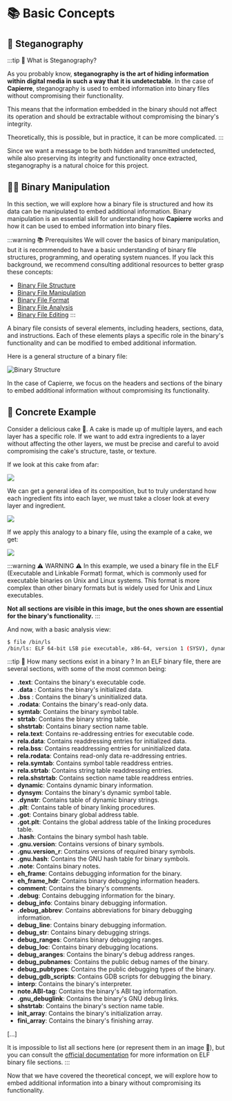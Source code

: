 # 📚 Basic Concepts

## 🤔 Steganography

:::tip 📖 What is Steganography?

As you probably know, **steganography is the art of hiding information within digital media in such a way that it is undetectable**. In the case of **Capierre**, steganography is used to embed information into binary files without compromising their functionality.

This means that the information embedded in the binary should not affect its operation and should be extractable without compromising the binary's integrity.

Theoretically, this is possible, but in practice, it can be more complicated.
:::

Since we want a message to be both hidden and transmitted undetected, while also preserving its integrity and functionality once extracted, steganography is a natural choice for this project.

## 🧑‍💻 Binary Manipulation

In this section, we will explore how a binary file is structured and how its data can be manipulated to embed additional information. Binary manipulation is an essential skill for understanding how **Capierre** works and how it can be used to embed information into binary files.

:::warning 📚 Prerequisites
We will cover the basics of binary manipulation, but it is recommended to have a basic understanding of binary file structures, programming, and operating system nuances. If you lack this background, we recommend consulting additional resources to better grasp these concepts:

- [Binary File Structure](https://sysblog.informatique.univ-paris-diderot.fr/wp-content/uploads/2024/04/image.png)
- [Binary File Manipulation](https://www.tutorialspoint.com/assembly_programming/assembly_file_management.htm)
- [Binary File Format](https://en.wikipedia.org/wiki/Binary_file)
- [Binary File Analysis](https://www.hex-rays.com/products/ida/support/tutorials/binary_analysis.pdf)
- [Binary File Editing](https://www.hex-rays.com/products/ida/support/tutorials/binary_editing.pdf)
:::

A binary file consists of several elements, including headers, sections, data, and instructions. Each of these elements plays a specific role in the binary's functionality and can be modified to embed additional information.

Here is a general structure of a binary file:

![Binary Structure](https://sysblog.informatique.univ-paris-diderot.fr/wp-content/uploads/2024/04/image.png)

In the case of Capierre, we focus on the headers and sections of the binary to embed additional information without compromising its functionality.

## 🍰 Concrete Example

Consider a delicious cake 🎂. A cake is made up of multiple layers, and each layer has a specific role. If we want to add extra ingredients to a layer without affecting the other layers, we must be precise and careful to avoid compromising the cake's structure, taste, or texture.

If we look at this cake from afar:

![](/gateau.jpg)

We can get a general idea of its composition, but to truly understand how each ingredient fits into each layer, we must take a closer look at every layer and ingredient.

![](/gateau_etapes_en.png)

If we apply this analogy to a binary file, using the example of a cake, we get:

![](/geateau_etapes_elf_en.png)

:::warning ⚠️ WARNING ⚠️
In this example, we used a binary file in the ELF (Executable and Linkable Format) format, which is commonly used for executable binaries on Unix and Linux systems. This format is more complex than other binary formats but is widely used for Unix and Linux executables.

**Not all sections are visible in this image, but the ones shown are essential for the binary's functionality.**
:::

And now, with a basic analysis view:

```bash
$ file /bin/ls
/bin/ls: ELF 64-bit LSB pie executable, x86-64, version 1 (SYSV), dynamically linked, interpreter /lib64/ld-linux-x86-64.so.2, BuildID[sha1]=36b86f957a1be53733633d184c3a3354f3fc7b12, for GNU/Linux 3.2.0, stripped
```

:::tip 📖 How many sections exist in a binary ?
In an ELF binary file, there are several sections, with some of the most common being:

- **.text**: Contains the binary's executable code.
- **.data** : Contains the binary's initialized data.
- **.bss** : Contains the binary's uninitialized data.
- **.rodata**: Contains the binary's read-only data.
- **symtab**: Contains the binary symbol table.
- **strtab**: Contains the binary string table.
- **shstrtab**: Contains binary section name table.
- **rela.text**: Contains re-addressing entries for executable code.
- **rela.data**: Contains readdressing entries for initialized data.
- **rela.bss**: Contains readdressing entries for uninitialized data.
- **rela.rodata**: Contains read-only data re-addressing entries.
- **rela.symtab**: Contains symbol table readdress entries.
- **rela.strtab**: Contains string table readdressing entries.
- **rela.shstrtab**: Contains section name table readdress entries.
- **dynamic**: Contains dynamic binary information.
- **dynsym**: Contains the binary's dynamic symbol table.
- **.dynstr**: Contains table of dynamic binary strings.
- **.plt**: Contains table of binary linking procedures.
- **.got**: Contains binary global address table.
- **.got.plt**: Contains the global address table of the linking procedures table.
- **.hash**: Contains the binary symbol hash table.
- **.gnu.version**: Contains versions of binary symbols.
- **.gnu.version_r**: Contains versions of required binary symbols.
- **.gnu.hash**: Contains the GNU hash table for binary symbols.
- **.note**: Contains binary notes.
- **eh_frame**: Contains debugging information for the binary.
- **eh_frame_hdr**: Contains binary debugging information headers.
- **comment**: Contains the binary's comments.
- **.debug**: Contains debugging information for the binary.
- **debug_info**: Contains binary debugging information.
- **.debug_abbrev**: Contains abbreviations for binary debugging information.
- **debug_line**: Contains binary debugging information.
- **debug_str**: Contains binary debugging strings.
- **debug_ranges**: Contains binary debugging ranges.
- **debug_loc**: Contains binary debugging locations.
- **debug_aranges**: Contains the binary's debug address ranges.
- **debug_pubnames**: Contains the public debug names of the binary.
- **debug_pubtypes**: Contains the public debugging types of the binary.
- **debug_gdb_scripts**: Contains GDB scripts for debugging the binary.
- **interp**: Contains the binary's interpreter.
- **note.ABI-tag**: Contains the binary's ABI tag information.
- **.gnu_debuglink**: Contains the binary's GNU debug links.
- **shstrtab**: Contains the binary's section name table.
- **init_array**: Contains the binary's initialization array.
- **fini_array**: Contains the binary's finishing array.

[...]

It is impossible to list all sections here (or represent them in an image 🤭), but you can consult the [official documentation](https://refspecs.linuxfoundation.org/elf/elf.pdf)  for more information on ELF binary file sections.
:::

Now that we have covered the theoretical concept, we will explore how to embed additional information into a binary without compromising its functionality.
